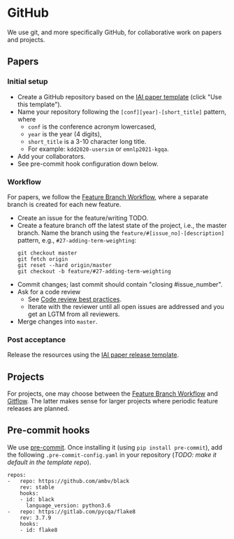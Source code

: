 # GitHub

We use git, and more specifically GitHub, for collaborative work on papers and projects.

## Papers

### Initial setup

  * Create a GitHub repository based on the [IAI paper template](https://github.com/iai-group/template-paper) (click "Use this template").
  * Name your repository following the `[conf][year]-[short_title]` pattern, where
    - `conf` is the conference acronym lowercased,
    - `year` is the year (4 digits),
    - `short_title` is a 3-10 character long title.
    - For example: `kdd2020-usersim` or `emnlp2021-kgqa`.
  * Add your collaborators.
  * See pre-commit hook configuration down below.

### Workflow

For papers, we follow the [Feature Branch Workflow](https://www.atlassian.com/git/tutorials/comparing-workflows/feature-branch-workflow), where a separate branch is created for each new feature.

  * Create an issue for the feature/writing TODO.
  * Create a feature branch off the latest state of the project, i.e., the master branch.  Name the branch using the `feature/#[issue_no]-[description]` pattern, e.g., `#27-adding-term-weighting`:
    ```
    git checkout master
    git fetch origin
    git reset --hard origin/master
    git checkout -b feature/#27-adding-term-weighting
    ```
  * Commit changes; last commit should contain "closing #issue_number".
  * Ask for a code review
    - See [Code review best practices](https://google.github.io/eng-practices/review/).
    - Iterate with the reviewer until all open issues are addressed and you get an LGTM from all reviewers.
  * Merge changes into `master`.


### Post acceptance

Release the resources using the [IAI paper release template](https://github.com/iai-group/template-paper-release).

## Projects

For projects, one may choose between the [Feature Branch Workflow](https://www.atlassian.com/git/tutorials/comparing-workflows/feature-branch-workflow) and [Gitflow](https://www.atlassian.com/git/tutorials/comparing-workflows/gitflow-workflow).  The latter makes sense for larger projects where periodic feature releases are planned.

## Pre-commit hooks

We use [pre-commit](https://pre-commit.com/).  Once installing it (using `pip install pre-commit`), add the following `.pre-commit-config.yaml` in your repository (*TODO: make it default in the template repo*).

```
repos:
-   repo: https://github.com/ambv/black
    rev: stable
    hooks:
    - id: black
      language_version: python3.6
-   repo: https://gitlab.com/pycqa/flake8
    rev: 3.7.9
    hooks:
    - id: flake8

```
